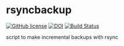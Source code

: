 # rsyncbackup

[![GitHub license](https://sinfallas.files.wordpress.com/2016/02/gpl.png)](https://github.com/sinfallas/rsyncbackup/blob/master/LICENSE)
[![DOI](https://zenodo.org/badge/4102/sinfallas/rsyncbackup.svg)](https://zenodo.org/badge/latestdoi/4102/sinfallas/rsyncbackup)
[![Build Status](https://travis-ci.org/sinfallas/rsyncbackup.svg?branch=master)](https://travis-ci.org/sinfallas/rsyncbackup)

script to make incremental backups with rsync
